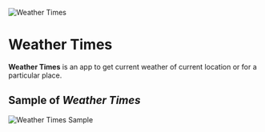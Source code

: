 ![Weather Times](https://github.com/puru-ganda/images/tree/master/weather_times%20pics)
# Weather Times
**Weather Times** is an app to get current weather of current location or for a particular place.

## Sample of _Weather Times_
![Weather Times Sample]()
